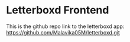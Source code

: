 # Letterboxd Frontend
This is the github repo link to the letterboxd app: https://github.com/Malavika05M/letterboxd.git
